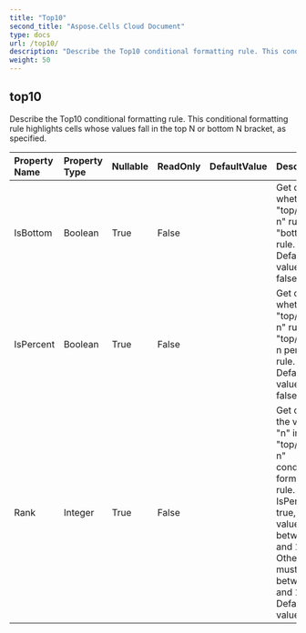 ```yaml
---
title: "Top10"
second_title: "Aspose.Cells Cloud Document"
type: docs
url: /top10/
description: "Describe the Top10 conditional formatting rule. This conditional formatting    rule highlights cells whose values fall in the top N or bottom N bracket,    as specified."
weight: 50
---
```


## **top10**

Describe the Top10 conditional formatting rule. This conditional formatting    rule highlights cells whose values fall in the top N or bottom N bracket,    as specified. 

| Property Name | Property Type | Nullable |  ReadOnly | DefaultValue | Description | 
| :- | :- | :- |:- |  :- | :- |
| IsBottom | Boolean | True |  False |  | Get or set whether a "top/bottom n" rule is a "bottom n" rule.            Default value is false.  |  
| IsPercent | Boolean | True |  False |  | Get or set whether a "top/bottom n" rule is a "top/bottom n percent" rule.            Default value is false.  |  
| Rank | Integer | True |  False |  | Get or set the value of "n" in a "top/bottom n" conditional formatting rule.            If IsPercent is true, the value must between 0 and 100.            Otherwise it must between 0 and 1000.            Default value is 10.  |  

